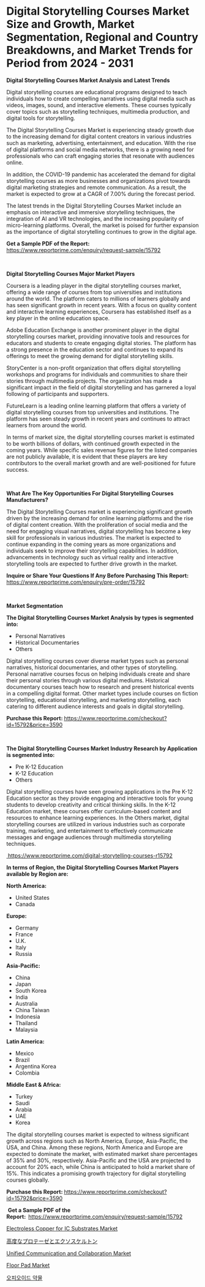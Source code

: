 <p><h1>Digital Storytelling Courses Market Size and Growth, Market Segmentation, Regional and Country Breakdowns, and Market Trends for Period from 2024 -  2031</h1></p><p><strong>Digital Storytelling Courses Market Analysis and Latest Trends</strong></p>
<p><p>Digital storytelling courses are educational programs designed to teach individuals how to create compelling narratives using digital media such as videos, images, sound, and interactive elements. These courses typically cover topics such as storytelling techniques, multimedia production, and digital tools for storytelling.</p><p>The Digital Storytelling Courses Market is experiencing steady growth due to the increasing demand for digital content creators in various industries such as marketing, advertising, entertainment, and education. With the rise of digital platforms and social media networks, there is a growing need for professionals who can craft engaging stories that resonate with audiences online.</p><p>In addition, the COVID-19 pandemic has accelerated the demand for digital storytelling courses as more businesses and organizations pivot towards digital marketing strategies and remote communication. As a result, the market is expected to grow at a CAGR of 7.00% during the forecast period.</p><p>The latest trends in the Digital Storytelling Courses Market include an emphasis on interactive and immersive storytelling techniques, the integration of AI and VR technologies, and the increasing popularity of micro-learning platforms. Overall, the market is poised for further expansion as the importance of digital storytelling continues to grow in the digital age.</p></p>
<p><strong>Get a Sample PDF of the Report:&nbsp;</strong> <a href="https://www.reportprime.com/enquiry/request-sample/15792">https://www.reportprime.com/enquiry/request-sample/15792</a></p>
<p>&nbsp;</p>
<p><strong>Digital Storytelling Courses Major Market Players</strong></p>
<p><p>Coursera is a leading player in the digital storytelling courses market, offering a wide range of courses from top universities and institutions around the world. The platform caters to millions of learners globally and has seen significant growth in recent years. With a focus on quality content and interactive learning experiences, Coursera has established itself as a key player in the online education space.</p><p>Adobe Education Exchange is another prominent player in the digital storytelling courses market, providing innovative tools and resources for educators and students to create engaging digital stories. The platform has a strong presence in the education sector and continues to expand its offerings to meet the growing demand for digital storytelling skills.</p><p>StoryCenter is a non-profit organization that offers digital storytelling workshops and programs for individuals and communities to share their stories through multimedia projects. The organization has made a significant impact in the field of digital storytelling and has garnered a loyal following of participants and supporters.</p><p>FutureLearn is a leading online learning platform that offers a variety of digital storytelling courses from top universities and institutions. The platform has seen steady growth in recent years and continues to attract learners from around the world.</p><p>In terms of market size, the digital storytelling courses market is estimated to be worth billions of dollars, with continued growth expected in the coming years. While specific sales revenue figures for the listed companies are not publicly available, it is evident that these players are key contributors to the overall market growth and are well-positioned for future success.</p></p>
<p>&nbsp;</p>
<p><strong>What Are The Key Opportunities For Digital Storytelling Courses Manufacturers?</strong></p>
<p><p>The Digital Storytelling Courses market is experiencing significant growth driven by the increasing demand for online learning platforms and the rise of digital content creation. With the proliferation of social media and the need for engaging visual narratives, digital storytelling has become a key skill for professionals in various industries. The market is expected to continue expanding in the coming years as more organizations and individuals seek to improve their storytelling capabilities. In addition, advancements in technology such as virtual reality and interactive storytelling tools are expected to further drive growth in the market.</p></p>
<p><strong>Inquire or Share Your Questions If Any Before Purchasing This Report:</strong> <a href="https://www.reportprime.com/enquiry/pre-order/15792">https://www.reportprime.com/enquiry/pre-order/15792</a></p>
<p>&nbsp;</p>
<p><strong>Market Segmentation</strong></p>
<p><strong>The Digital Storytelling Courses Market Analysis by types is segmented into:</strong></p>
<p><ul><li>Personal Narratives</li><li>Historical Documentaries</li><li>Others</li></ul></p>
<p><p>Digital storytelling courses cover diverse market types such as personal narratives, historical documentaries, and other types of storytelling. Personal narrative courses focus on helping individuals create and share their personal stories through various digital mediums. Historical documentary courses teach how to research and present historical events in a compelling digital format. Other market types include courses on fiction storytelling, educational storytelling, and marketing storytelling, each catering to different audience interests and goals in digital storytelling.</p></p>
<p><strong>Purchase this Report:&nbsp;</strong><a href="https://www.reportprime.com/checkout?id=15792&price=3590">https://www.reportprime.com/checkout?id=15792&price=3590</a></p>
<p>&nbsp;</p>
<p><strong>The Digital Storytelling Courses Market Industry Research by Application is segmented into:</strong></p>
<p><ul><li>Pre K-12 Education</li><li>K-12 Education</li><li>Others</li></ul></p>
<p><p>Digital storytelling courses have seen growing applications in the Pre K-12 Education sector as they provide engaging and interactive tools for young students to develop creativity and critical thinking skills. In the K-12 Education market, these courses offer curriculum-based content and resources to enhance learning experiences. In the Others market, digital storytelling courses are utilized in various industries such as corporate training, marketing, and entertainment to effectively communicate messages and engage audiences through multimedia storytelling techniques.</p></p>
<p><a href="https://www.reportprime.com/digital-storytelling-courses-r15792">&nbsp;https://www.reportprime.com/digital-storytelling-courses-r15792</a></p>
<p><strong>In terms of Region, the Digital Storytelling Courses Market Players available by Region are:</strong></p>
<p>
    <p> <strong> North America: </strong>
        <ul>
            <li>United States</li>
            <li>Canada</li>
        </ul>
        </p> 
    <p> <strong> Europe: </strong>
        <ul>
            <li>Germany</li>
            <li>France</li>
            <li>U.K.</li>
            <li>Italy</li>
            <li>Russia</li>
        </ul>
        </p> 
    <p> <strong> Asia-Pacific: </strong>
        <ul>
            <li>China</li>
            <li>Japan</li>
            <li>South Korea</li>
            <li>India</li>
            <li>Australia</li>
            <li>China Taiwan</li>
            <li>Indonesia</li>
            <li>Thailand</li>
            <li>Malaysia</li>
        </ul>
        </p> 
    <p> <strong> Latin America: </strong>
        <ul>
            <li>Mexico</li>
            <li>Brazil</li>
            <li>Argentina Korea</li>
            <li>Colombia</li>
        </ul>
        </p> 
    <p> <strong> Middle East & Africa: </strong>
        <ul>
            <li>Turkey</li>
            <li>Saudi</li>
            <li>Arabia</li>
            <li>UAE</li>
            <li>Korea</li>
        </ul>
    </p>
    </p>
<p><p>The digital storytelling courses market is expected to witness significant growth across regions such as North America, Europe, Asia-Pacific, the USA, and China. Among these regions, North America and Europe are expected to dominate the market, with estimated market share percentages of 35% and 30%, respectively. Asia-Pacific and the USA are projected to account for 20% each, while China is anticipated to hold a market share of 15%. This indicates a promising growth trajectory for digital storytelling courses globally.</p></p>
<p><strong>Purchase this Report: </strong><a href="https://www.reportprime.com/checkout?id=15792&price=3590">https://www.reportprime.com/checkout?id=15792&price=3590</a></p>
<p>&nbsp;<strong>Get a Sample PDF of the Report:&nbsp;&nbsp;</strong><a href="https://www.reportprime.com/enquiry/request-sample/15792">https://www.reportprime.com/enquiry/request-sample/15792</a></p>
<p><strong></strong></p>
<p><p><a href="https://www.linkedin.com/pulse/electroless-copper-ic-substrates-market-outlook-industry-sczsc">Electroless Copper for IC Substrates Market</a></p><p><a href="https://github.com/AdellaPrice2023/Market-Research-Report-List-1/blob/main/409070581972.md">高度なプロテーゼとエクソスケルトン</a></p><p><a href="https://github.com/joannagoyvaerts/Market-Research-Report-List-2/blob/main/unified-communication-and-collaboration-market.md">Unified Communication and Collaboration Market</a></p><p><a href="https://issuu.com/reportprime-2/docs/floor-pad-market-size-2030.pptx">Floor Pad Market</a></p><p><a href="https://github.com/GabrielBlanda5656/Market-Research-Report-List-1/blob/main/259105676369.md">오피오이드 약물</a></p></p>